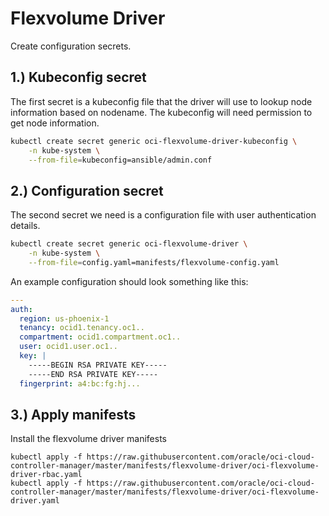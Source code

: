 # Flexvolume Driver

Create configuration secrets.

## 1.) Kubeconfig secret

The first secret is a kubeconfig file that the driver will use to lookup node information based on nodename. The kubeconfig will need permission to get node information.

```sh
kubectl create secret generic oci-flexvolume-driver-kubeconfig \
    -n kube-system \
    --from-file=kubeconfig=ansible/admin.conf
```

## 2.) Configuration secret

The second secret we need is a configuration file with user authentication details. 

```sh
kubectl create secret generic oci-flexvolume-driver \
    -n kube-system \
    --from-file=config.yaml=manifests/flexvolume-config.yaml
```

An example configuration should look something like this:

```yaml
---
auth:
  region: us-phoenix-1
  tenancy: ocid1.tenancy.oc1..
  compartment: ocid1.compartment.oc1..
  user: ocid1.user.oc1..
  key: |
    -----BEGIN RSA PRIVATE KEY-----
    -----END RSA PRIVATE KEY-----
  fingerprint: a4:bc:fg:hj...
```

## 3.) Apply manifests

Install the flexvolume driver manifests

```
kubectl apply -f https://raw.githubusercontent.com/oracle/oci-cloud-controller-manager/master/manifests/flexvolume-driver/oci-flexvolume-driver-rbac.yaml
kubectl apply -f https://raw.githubusercontent.com/oracle/oci-cloud-controller-manager/master/manifests/flexvolume-driver/oci-flexvolume-driver.yaml
```

